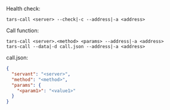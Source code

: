
Health check:

    tars-call <server> --check|-c --address|-a <address>

Call function:

    tars-call <server>.<method> <params> --address|-a <address>
    tars-call --data|-d call.json --address|-a <address>

call.json:

```json
{
  "servant": "<server>",
  "method": "<method>",
  "params": {
    "<param1>": "<value1>"
  }
}

```
